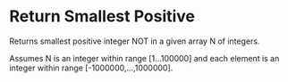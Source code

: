 # Return Smallest Positive
Returns smallest positive integer NOT in a given array N of integers.


Assumes N is an integer within range [1...100000] 
and each element is an integer within range [-1000000,...,1000000].
